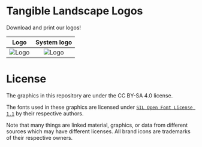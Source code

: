 # Tangible Landscape Logos

Download and print our logos!

Logo          |  System logo
:-------------------------:|:-------------------------:
![](tl_logo/tl_logo.png "Logo")  |  ![](tl_system_logo/tl_system_logo.png "Logo")




# License

The graphics in this repository are under the CC BY-SA 4.0 license.

The fonts used in these graphics are licensed under [`SIL Open Font License 1.1`](http://scripts.sil.org/OFL)
by their respective authors.

Note that many things are linked material, graphics, or data from different sources which may have different licenses.
All brand icons are trademarks of their respective owners.
